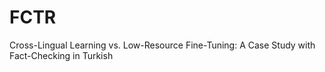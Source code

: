 # FCTR
Cross-Lingual Learning vs. Low-Resource Fine-Tuning: A Case  Study with Fact-Checking in Turkish
